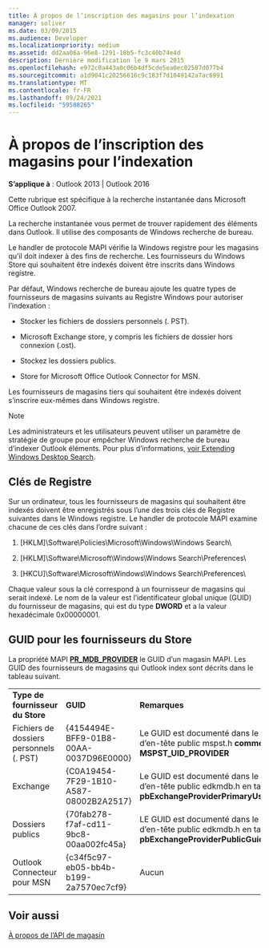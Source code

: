 ```yaml
---
title: À propos de l’inscription des magasins pour l’indexation
manager: soliver
ms.date: 03/09/2015
ms.audience: Developer
ms.localizationpriority: medium
ms.assetid: dd2aa06a-96e8-1291-18b5-fc3c40b74e4d
description: Dernière modification le 9 mars 2015
ms.openlocfilehash: e972c0a443a0c06b4df5cde5ea0ec82587d077b4
ms.sourcegitcommit: a1d9041c20256616c9c183f7d1049142a7ac6991
ms.translationtype: MT
ms.contentlocale: fr-FR
ms.lasthandoff: 09/24/2021
ms.locfileid: "59588265"
---
```

# <a name="about-registering-stores-for-indexing"></a>À propos de l’inscription des magasins pour l’indexation

  
  
**S’applique à** : Outlook 2013 | Outlook 2016 
  
Cette rubrique est spécifique à la recherche instantanée dans Microsoft Office Outlook 2007.
  
La recherche instantanée vous permet de trouver rapidement des éléments dans Outlook. Il utilise des composants de Windows recherche de bureau.
  
Le handler de protocole MAPI vérifie la Windows registre pour les magasins qu’il doit indexer à des fins de recherche. Les fournisseurs du Windows Store qui souhaitent être indexés doivent être inscrits dans Windows registre.
  
Par défaut, Windows recherche de bureau ajoute les quatre types de fournisseurs de magasins suivants au Registre Windows pour autoriser l’indexation :
  
- Stocker les fichiers de dossiers personnels (. PST).
    
-  Microsoft Exchange store, y compris les fichiers de dossier hors connexion (.ost). 
    
-  Stockez les dossiers publics. 
    
-  Store for Microsoft Office Outlook Connector for MSN. 
    
 Les fournisseurs de magasins tiers qui souhaitent être indexés doivent s’inscrire eux-mêmes dans Windows registre. 
  
> [!NOTE]
> Les administrateurs et les utilisateurs peuvent utiliser un paramètre de stratégie de groupe pour empêcher Windows recherche de bureau d’indexer Outlook éléments. Pour plus d’informations, [voir Extending Windows Desktop Search](https://msdn.microsoft.com/library/2eab146a-8516-4b95-b73c-ca7f980ba233%28Office.15%29.aspx). 
  
## <a name="registry-keys"></a>Clés de Registre

Sur un ordinateur, tous les fournisseurs de magasins qui souhaitent être indexés doivent être enregistrés sous l’une des trois clés de Registre suivantes dans le Windows registre. Le handler de protocole MAPI examine chacune de ces clés dans l’ordre suivant :
  
1. [HKLM]\Software\Policies\Microsoft\Windows\Windows Search\
    
2. [HKLM]\Software\Microsoft\Windows\Windows Search\Preferences\
    
3. [HKCU]\Software\Microsoft\Windows\Windows Search\Preferences\
    
 Chaque valeur sous la clé correspond à un fournisseur de magasins qui serait indexé. Le nom de la valeur est l’identificateur global unique (GUID) du fournisseur de magasins, qui est du type **DWORD** et a la valeur hexadécimale 0x00000001. 
  
## <a name="guids-for-store-providers"></a>GUID pour les fournisseurs du Store

La propriété MAPI **[PR_MDB_PROVIDER](pidtagstoreprovider-canonical-property.md)** le GUID d’un magasin MAPI. Les GUID des fournisseurs de magasins qui Outlook index sont décrits dans le tableau suivant. 
  
||||
|:-----|:-----|:-----|
|**Type de fournisseur du Store** <br/> |**GUID** <br/> |**Remarques** <br/> |
|Fichiers de dossiers personnels (. PST)  <br/> |{4154494E-BFF9-01B8-00AA-0037D96E0000}  <br/> |Le GUID est documenté dans le fichier d’en-tête public mspst.h **comme MSPST_UID_PROVIDER** <br/> |
|Exchange  <br/> |{C0A19454-7F29-1B10-A587-08002B2A2517}  <br/> |Le GUID est documenté dans le fichier d’en-tête public edkmdb.h en tant que **pbExchangeProviderPrimaryUserGuid** <br/> |
|Dossiers publics  <br/> |{70fab278-f7af-cd11-9bc8-00aa002fc45a}  <br/> |LE GUID est documenté dans le fichier d’en-tête public edkmdb.h en tant que **pbExchangeProviderPublicGuid** <br/> |
|Outlook Connecteur pour MSN  <br/> |{c34f5c97-eb05-bb4b-b199-2a7570ec7cf9}  <br/> |Aucun  <br/> |
   
## <a name="see-also"></a>Voir aussi



[À propos de l’API de magasin](about-the-store-api.md)

